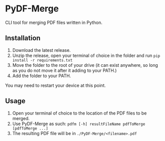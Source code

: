 # PyDF-Merge
CLI tool for merging PDF files written in Python.

## Installation
1. Download the latest release.
2. Unzip the release, open your terminal of choice in the folder and run ```pip install -r requirements.txt```
3. Move the folder to the root of your drive (it can exist anywhere, so long as you do not move it after it adding to your PATH.)
4. Add the folder to your PATH.

You may need to restart your device at this point.

## Usage
1. Open your terminal of choice to the location of the PDF files to be merged.
2. Use PyDF-Merge as such: ```pdfm [-h] resultFileName pdfToMerge [pdfToMerge ...]```
3. The resulting PDF file will be in ```./PyDF-Merge/<filename>.pdf```
